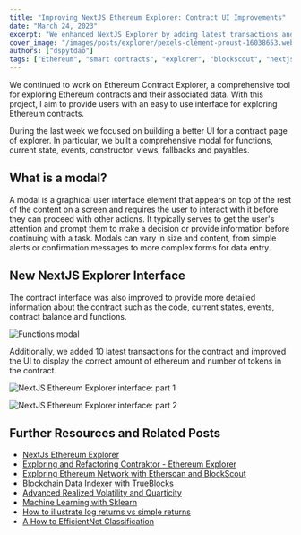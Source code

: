 ```yaml
---
title: "Improving NextJS Ethereum Explorer: Contract UI Improvements"
date: "March 24, 2023"
excerpt: "We enhanced NextJS Explorer by adding latest transactions and a modal for functions, current state, events, constructor, views, fallbacks and payables."
cover_image: "/images/posts/explorer/pexels-clément-proust-16038653.webp"
authors: ["dspytdao"]
tags: ["Ethereum", "smart contracts", "explorer", "blockscout", "nextjs"]
---
```


We continued to work on Ethereum Contract Explorer, a comprehensive tool for exploring Ethereum contracts and their associated data. With this project, I aim to provide users with an easy to use interface for exploring Ethereum contracts.

During the last week we focused on building a better UI for a contract page of explorer. In particular, we built a comprehensive modal for functions, current state, events, constructor, views, fallbacks and payables.

## What is a modal?

A modal is a graphical user interface element that appears on top of the rest of the content on a screen and requires the user to interact with it before they can proceed with other actions. It typically serves to get the user's attention and prompt them to make a decision or provide information before continuing with a task. Modals can vary in size and content, from simple alerts or confirmation messages to more complex forms for data entry.

## New NextJS Explorer Interface

The contract interface was also improved to provide more detailed information about the contract such as the code, current states, events, contract balance and functions.

![Functions modal](/images/posts/explorer/modal7.webp)

Additionally, we added 10 latest transactions for the contract and improved the UI to display the correct amount of ethereum and number of tokens in the contract.

![NextJS Ethereum Explorer interface: part 1](/images/posts/explorer/interface7.webp)

![NextJS Ethereum Explorer interface: part 2](</images/posts/explorer/interface7(1).webp>)

## Further Resources and Related Posts

- [NextJs Ethereum Explorer](https://github.com/Pfed-prog/NextJsExplorer)
- [Exploring and Refactoring Contraktor - Ethereum Explorer](https://dspyt.com/refactoring-contraktor)
- [Exploring Ethereum Network with Etherscan and BlockScout](https://dspyt.com/exploring-ethereum)
- [Blockchain Data Indexer with TrueBlocks](https://dspyt.com/blockchain-data-indexer-with-trueblocks)
- [Advanced Realized Volatility and Quarticity](https://dspyt.com/advanced-realized-volatility-and-quarticity)
- [Machine Learning with Sklearn](https://dspyt.com/machine-learning-time-series-temperature-data-modeling)
- [How to illustrate log returns vs simple returns](https://dspyt.com/simple-returns-log-return-and-volatility-simple-introduction)
- [A How to EfficientNet Classification](https://dspyt.com/efficientnet-classification)
